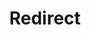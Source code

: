 ﻿---
layout: src/layouts/Redirect.astro
title: Redirect
redirect: https://octopus.com/docs/octopus-rest-api/cli/octopus-space
pubDate:  2023-01-01
navSearch: false
navSitemap: false
navMenu: false
---
